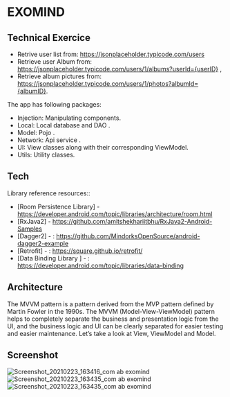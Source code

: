 # EXOMIND
## Technical Exercice
- Retrive user list from: https://jsonplaceholder.typicode.com/users
- Retrieve user Album from: https://jsonplaceholder.typicode.com/users/1/albums?userId={userID} ,
- Retrieve album pictures from: https://jsonplaceholder.typicode.com/users/1/photos?albumId={albumID}.

The app has following packages:
- Injection:  Manipulating components.
- Local: Local database and DAO .
- Model: Pojo .
- Network: Api service .
- UI: View classes along with their corresponding ViewModel.
- Utils: Utility classes.

## Tech

Library reference resources::

- [Room Persistence Library] - https://developer.android.com/topic/libraries/architecture/room.html
- [RxJava2] -  https://github.com/amitshekhariitbhu/RxJava2-Android-Samples
- [Dagger2] - : https://github.com/MindorksOpenSource/android-dagger2-example
- [Retrofit] - : https://square.github.io/retrofit/
- [Data Binding Library  ] - : https://developer.android.com/topic/libraries/data-binding


## Architecture

The MVVM pattern is a pattern derived from the MVP pattern defined by Martin Fowler in the 1990s. The MVVM (Model-View-ViewModel) pattern helps to completely separate the business and presentation logic from the UI, and the business logic and UI can be clearly separated for easier testing and easier maintenance. Let’s take a look at View, ViewModel and Model.


## Screenshot

![Screenshot_20210223_163416_com ab exomind](https://user-images.githubusercontent.com/10687584/108868346-67465800-75f6-11eb-99a5-1f8a82045a31.jpg)
![Screenshot_20210223_163435_com ab exomind](https://user-images.githubusercontent.com/10687584/108868759-d2902a00-75f6-11eb-9107-6e361236a188.jpg)
![Screenshot_20210223_163435_com ab exomind](https://user-images.githubusercontent.com/10687584/108868166-39611380-75f6-11eb-935c-8bcc2fbdb9bd.jpg)


 
